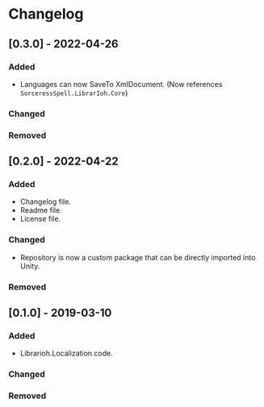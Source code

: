 # Changelog

## [0.3.0] - 2022-04-26

### Added

- Languages can now SaveTo XmlDocument. (Now references `SorceressSpell.LibrarIoh.Core`)

### Changed

### Removed

## [0.2.0] - 2022-04-22

### Added

- Changelog file.
- Readme file.
- License file.

### Changed

- Repository is now a custom package that can be directly imported into Unity.

### Removed

## [0.1.0] - 2019-03-10

### Added

- Librarioh.Localization code.

### Changed

### Removed
